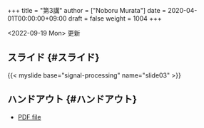 +++
title = "第3講"
author = ["Noboru Murata"]
date = 2020-04-01T00:00:00+09:00
draft = false
weight = 1004
+++

<span class="timestamp-wrapper"><span class="timestamp">&lt;2022-09-19 Mon&gt; </span></span> 更新


## スライド {#スライド}

{{< myslide base="signal-processing" name="slide03" >}}


## ハンドアウト {#ハンドアウト}

-   [PDF file](https://noboru-murata.github.io/signal-processing/pdfs/slide03.pdf)